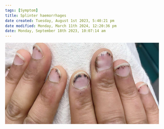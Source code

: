 ```yaml
---
tags: [Symptom]
title: Splinter haemorrhages
date created: Tuesday, August 1st 2023, 5:40:21 pm
date modified: Monday, March 11th 2024, 12:20:36 pm
date: Monday, September 18th 2023, 10:07:14 am
---
```



![|400](z_attachments/400-1.jpg)
